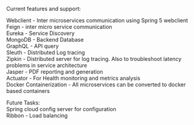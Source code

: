 Current features and support:<br />

Webclient - Inter microservices communication using Spring 5 webclient<br />
Feign - inter micro service communication<br />
Eureka - Service Discovery <br />
MongoDB - Backend Database <br />
GraphQL - API query <br />
Sleuth - Distributed Log tracing <br />
Zipkin - Distributed server for log tracing. Also to troubleshoot latency problems in service architecture <br />
Jasper - PDF reporting and generation <br />
Actuator - For Health monitoring and metrics analysis <br />
Docker Containerization - All microservices can be converted to docker based containers <br />

Future Tasks: <br />
Spring cloud config server for configuration <br />
Ribbon - Load balancing <br />



